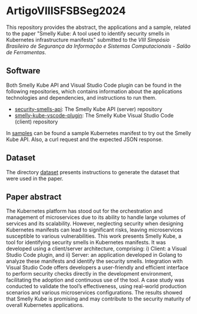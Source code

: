 # ArtigoVIIISFSBSeg2024

This repository provides the abstract, the applications and a sample, related to the paper "Smelly Kube: A tool used to identify security smells in Kubernetes infrastructure manifests" submitted to the *VIII Simpósio Brasileiro de Segurança da Informação e Sistemas Computacionais - Salão de Ferramentas*.

## Software
Both Smelly Kube API and Visual Studio Code plugin can be found in the following repositories, which contains information about the applications technologies and dependencies, and instructions to run them.

- [security-smells-api](https://github.com/VitorOriel/security-smells-api/tree/v0.1.0): The Smelly Kube API (server) repository
- [smelly-kube-vscode-plugin](https://github.com/VitorOriel/smelly-kube-vscode-plugin/tree/v0.0.2): The Smelly Kube Visual Studio Code (client) repository

In [samples](./samples/) can be found a sample Kubernetes manifest to try out the Smelly Kube API. Also, a curl request and the expected JSON response.

## Dataset

The directory [dataset](./dataset/) presents instructions to generate the dataset that were used in the paper.

## Paper abstract
The Kubernetes platform has stood out for the orchestration and management of microservices due to its ability to handle large volumes of services and its scalability. However, neglecting security when designing Kubernetes manifests can lead to significant risks, leaving microservices susceptible to various vulnerabilities. This work presents Smelly Kube, a tool for identifying security smells in Kubernetes manifests. It was developed using a client/server architecture, comprising: i) Client: a Visual Studio Code plugin, and ii) Server: an application developed in Golang to analyze these manifests and identify the security smells. Integration with Visual Studio Code offers developers a user-friendly and efficient interface to perform security checks directly in the development environment, facilitating the adoption and continuous use of the tool. A case study was conducted to validate the tool’s effectiveness, using real-world production scenarios and various microservices configurations. The results showed that Smelly Kube is promising and may contribute to the security maturity of overall Kubernetes applications.
